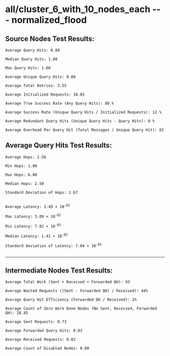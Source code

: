 # all/cluster_6_with_10_nodes_each --- normalized_flood
## Source Nodes Test Results:
	Average Query Hits: 0.80

	Median Query Hits: 1.00

	Max Query Hits: 1.00

	Average Unique Query Hits: 0.80

	Average Total Retries: 3.55

	Average Initialized Requests: 10.65

	Average True Success Rate (Any Query Hits): 80 %

	Average Success Rate (Unique Query Hits / Initialized Requests): 12 %

	Average Redundant Query Hits (Unique Query Hits - Query Hits): 0 %

	Average Overhead Per Query Hit (Total Messages / Unique Query Hit): 82



## Average Query Hits Test Results:
<pre><code>Average Hops: 2.56

Min Hops: 1.00

Max Hops: 6.00

Median Hops: 2.50

Standard Deviation of Hops: 1.67


Average Latency: 1.49 × 10<sup>-02</sup>

Max Latency: 3.09 × 10<sup>-02</sup>

Min Latency: 7.82 × 10<sup>-03</sup>

Median Latency: 1.41 × 10<sup>-02</sup>

Standard Deviation of Latency: 7.04 × 10<sup>-03</sup>

</code></pre>

---------------------------------------------
## Intermediate Nodes Test Results:

	Average Total Work (Sent + Received + Forwarded QH): 93

	Average Wasted Requests ((Sent - Forwarded QH) / Received): 44%

	Average Query Hit Efficiency (Forwarded QH / Received): 2%

	Average Count of Zero Work Done Nodes (No Sent, Received, Forwarded QH): 28.45

	Average Sent Requests: 0.73

	Average Forwarded Query Hits: 0.03

	Average Received Requests: 0.82

	Average Count of Disabled Nodes: 0.00

